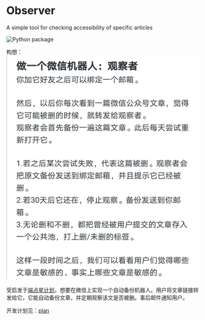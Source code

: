 # Observer
A simple tool for checking accessibility of specific articles

![Python package](https://github.com/MamaShip/Observer/workflows/Python%20package/badge.svg)

构想：
![构想](img/init.jpg)

受启发于[端点星计划](https://github.com/Terminus2049/Terminus2049.github.io)，想要在微信上实现一个自动备份机器人。用户将文章链接转发给它，它能自动备份文章，并定期观察该文是否被删。事后邮件通知用户。

开发计划见：[plan](dev_docs/plan.md)
